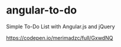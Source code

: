 # angular-to-do
Simple To-Do List with Angular.js and jQuery

https://codepen.io/merimadzc/full/GxwdNQ
